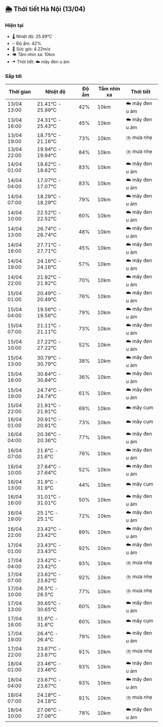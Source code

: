 ## 🌦️ Thời tiết Hà Nội (13/04)

### Hiện tại

- 🌡️ Nhiệt độ: 25.99℃
- 💦 Độ ẩm: 42%
- 💨 Sức gió: 4.22m/s
- 👁️ Tầm nhìn xa: 10km
- ☂️ Thời tiết: ☁️ mây đen u ám

### Sắp tới

| Thời gian | Nhiệt độ | Độ ẩm | Tầm nhìn xa | Thời tiết |
| --- | --- | --- | --- | --- |
| 13/04 13:00 | 21.41℃ - 25.99℃ | 42% | 10km | ☁️ mây đen u ám |
| 13/04 16:00 | 24.31℃ - 25.43℃ | 45% | 10km | ☁️ mây đen u ám |
| 13/04 19:00 | 18.75℃ - 21.16℃ | 73% | 10km | ⛈️ mưa nhẹ |
| 13/04 22:00 | 19.94℃ - 19.94℃ | 84% | 10km | ⛈️ mưa nhẹ |
| 14/04 01:00 | 18.62℃ - 18.62℃ | 83% | 10km | ☁️ mây đen u ám |
| 14/04 04:00 | 17.07℃ - 17.07℃ | 83% | 10km | ☁️ mây đen u ám |
| 14/04 07:00 | 18.29℃ - 18.29℃ | 79% | 10km | ☁️ mây đen u ám |
| 14/04 10:00 | 22.52℃ - 22.52℃ | 60% | 10km | ☁️ mây đen u ám |
| 14/04 13:00 | 26.74℃ - 26.74℃ | 48% | 10km | ☁️ mây đen u ám |
| 14/04 16:00 | 27.71℃ - 27.71℃ | 45% | 10km | ☁️ mây đen u ám |
| 14/04 19:00 | 24.16℃ - 24.16℃ | 57% | 10km | ☁️ mây đen u ám |
| 14/04 22:00 | 21.92℃ - 21.92℃ | 70% | 10km | ☁️ mây đen u ám |
| 15/04 01:00 | 20.49℃ - 20.49℃ | 76% | 10km | ☁️ mây đen u ám |
| 15/04 04:00 | 19.56℃ - 19.56℃ | 79% | 10km | ☁️ mây đen u ám |
| 15/04 07:00 | 21.11℃ - 21.11℃ | 73% | 10km | ☁️ mây đen u ám |
| 15/04 10:00 | 27.22℃ - 27.22℃ | 52% | 10km | ☁️ mây đen u ám |
| 15/04 13:00 | 30.79℃ - 30.79℃ | 38% | 10km | ☁️ mây đen u ám |
| 15/04 16:00 | 30.84℃ - 30.84℃ | 36% | 10km | ☁️ mây đen u ám |
| 15/04 19:00 | 24.74℃ - 24.74℃ | 61% | 10km | ☁️ mây đen u ám |
| 15/04 22:00 | 21.91℃ - 21.91℃ | 69% | 10km | ☁️ mây cụm |
| 16/04 01:00 | 20.91℃ - 20.91℃ | 73% | 10km | ☁️ mây cụm |
| 16/04 04:00 | 20.36℃ - 20.36℃ | 77% | 10km | ☁️ mây đen u ám |
| 16/04 07:00 | 21.6℃ - 21.6℃ | 76% | 10km | ☁️ mây đen u ám |
| 16/04 10:00 | 27.64℃ - 27.64℃ | 52% | 10km | ☁️ mây đen u ám |
| 16/04 13:00 | 31.9℃ - 31.9℃ | 44% | 10km | ☁️ mây cụm |
| 16/04 16:00 | 31.01℃ - 31.01℃ | 50% | 10km | ☁️ mây đen u ám |
| 16/04 19:00 | 25.1℃ - 25.1℃ | 72% | 10km | ☁️ mây đen u ám |
| 16/04 22:00 | 23.42℃ - 23.42℃ | 89% | 10km | ☁️ mây đen u ám |
| 17/04 01:00 | 23.43℃ - 23.43℃ | 92% | 10km | ☁️ mây đen u ám |
| 17/04 04:00 | 23.42℃ - 23.42℃ | 93% | 10km | ⛈️ mưa nhẹ |
| 17/04 07:00 | 23.62℃ - 23.62℃ | 92% | 10km | ⛈️ mưa nhẹ |
| 17/04 10:00 | 26.5℃ - 26.5℃ | 77% | 10km | ⛈️ mưa nhẹ |
| 17/04 13:00 | 30.65℃ - 30.65℃ | 60% | 10km | ☁️ mây đen u ám |
| 17/04 16:00 | 31.6℃ - 31.6℃ | 60% | 10km | ☁️ mây cụm |
| 17/04 19:00 | 26.4℃ - 26.4℃ | 79% | 10km | ☁️ mây đen u ám |
| 17/04 22:00 | 23.67℃ - 23.67℃ | 91% | 10km | ⛈️ mưa nhẹ |
| 18/04 01:00 | 23.46℃ - 23.46℃ | 93% | 10km | ☁️ mây đen u ám |
| 18/04 04:00 | 23.67℃ - 23.67℃ | 93% | 10km | ☁️ mây đen u ám |
| 18/04 07:00 | 24.18℃ - 24.18℃ | 91% | 10km | ⛈️ mưa nhẹ |
| 18/04 10:00 | 27.06℃ - 27.06℃ | 78% | 10km | ☁️ mây đen u ám |
